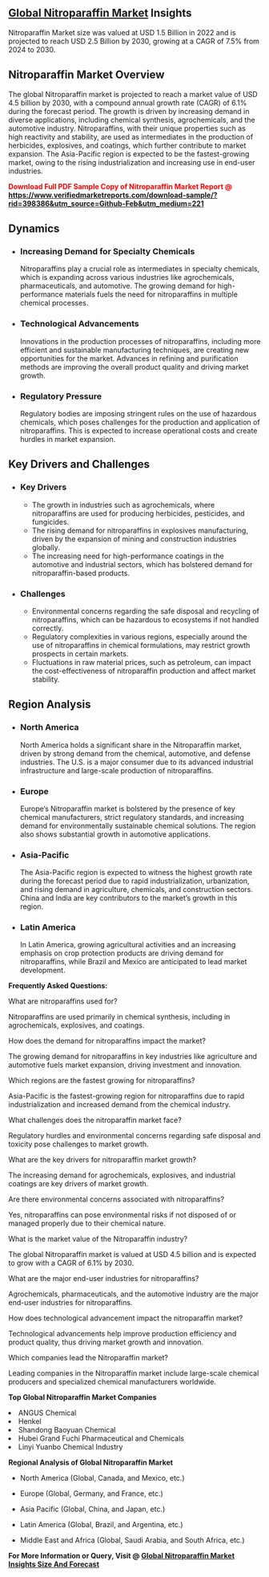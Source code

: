 <h2><a href="https://www.verifiedmarketreports.com/download-sample/?rid=398386&amp;utm_source=Github&amp;utm_medium=221" target="_blank">Global Nitroparaffin Market</a> Insights</h2><p>Nitroparaffin Market size was valued at USD 1.5 Billion in 2022 and is projected to reach USD 2.5 Billion by 2030, growing at a CAGR of 7.5% from 2024 to 2030.</p><p> <h2>Nitroparaffin Market Overview</h2> <p>The global Nitroparaffin market is projected to reach a market value of USD 4.5 billion by 2030, with a compound annual growth rate (CAGR) of 6.1% during the forecast period. The growth is driven by increasing demand in diverse applications, including chemical synthesis, agrochemicals, and the automotive industry. Nitroparaffins, with their unique properties such as high reactivity and stability, are used as intermediates in the production of herbicides, explosives, and coatings, which further contribute to market expansion. The Asia-Pacific region is expected to be the fastest-growing market, owing to the rising industrialization and increasing use in end-user industries.</p> <p><strong><p><span class=""><span style="color: #ff0000;"><strong>Download Full PDF Sample Copy of Nitroparaffin Market Report</strong> @ </span><a href="https://www.verifiedmarketreports.com/download-sample/?rid=398386&amp;utm_source=Github-Feb&amp;utm_medium=221" target="_blank">https://www.verifiedmarketreports.com/download-sample/?rid=398386&amp;utm_source=Github-Feb&amp;utm_medium=221</a></span></p></strong></p> <h2>Dynamics</h2> <ul> <li><h3>Increasing Demand for Specialty Chemicals</h3> Nitroparaffins play a crucial role as intermediates in specialty chemicals, which is expanding across various industries like agrochemicals, pharmaceuticals, and automotive. The growing demand for high-performance materials fuels the need for nitroparaffins in multiple chemical processes.</li> <li><h3>Technological Advancements</h3> Innovations in the production processes of nitroparaffins, including more efficient and sustainable manufacturing techniques, are creating new opportunities for the market. Advances in refining and purification methods are improving the overall product quality and driving market growth.</li> <li><h3>Regulatory Pressure</h3> Regulatory bodies are imposing stringent rules on the use of hazardous chemicals, which poses challenges for the production and application of nitroparaffins. This is expected to increase operational costs and create hurdles in market expansion.</li> </ul> <h2>Key Drivers and Challenges</h2> <ul> <li><h3>Key Drivers</h3> <ul> <li>The growth in industries such as agrochemicals, where nitroparaffins are used for producing herbicides, pesticides, and fungicides.</li> <li>The rising demand for nitroparaffins in explosives manufacturing, driven by the expansion of mining and construction industries globally.</li> <li>The increasing need for high-performance coatings in the automotive and industrial sectors, which has bolstered demand for nitroparaffin-based products.</li> </ul> </li> <li><h3>Challenges</h3> <ul> <li>Environmental concerns regarding the safe disposal and recycling of nitroparaffins, which can be hazardous to ecosystems if not handled correctly.</li> <li>Regulatory complexities in various regions, especially around the use of nitroparaffins in chemical formulations, may restrict growth prospects in certain markets.</li> <li>Fluctuations in raw material prices, such as petroleum, can impact the cost-effectiveness of nitroparaffin production and affect market stability.</li> </ul> </li> </ul> <h2>Region Analysis</h2> <ul> <li><h3>North America</h3> North America holds a significant share in the Nitroparaffin market, driven by strong demand from the chemical, automotive, and defense industries. The U.S. is a major consumer due to its advanced industrial infrastructure and large-scale production of nitroparaffins.</li> <li><h3>Europe</h3> Europe’s Nitroparaffin market is bolstered by the presence of key chemical manufacturers, strict regulatory standards, and increasing demand for environmentally sustainable chemical solutions. The region also shows substantial growth in automotive applications.</li> <li><h3>Asia-Pacific</h3> The Asia-Pacific region is expected to witness the highest growth rate during the forecast period due to rapid industrialization, urbanization, and rising demand in agriculture, chemicals, and construction sectors. China and India are key contributors to the market’s growth in this region.</li> <li><h3>Latin America</h3> In Latin America, growing agricultural activities and an increasing emphasis on crop protection products are driving demand for nitroparaffins, while Brazil and Mexico are anticipated to lead market development.</li> </ul> <p><strong>Frequently Asked Questions:</strong></p> <p>What are nitroparaffins used for?</p> <p>Nitroparaffins are used primarily in chemical synthesis, including in agrochemicals, explosives, and coatings.</p> <p>How does the demand for nitroparaffins impact the market?</p> <p>The growing demand for nitroparaffins in key industries like agriculture and automotive fuels market expansion, driving investment and innovation.</p> <p>Which regions are the fastest growing for nitroparaffins?</p> <p>Asia-Pacific is the fastest-growing region for nitroparaffins due to rapid industrialization and increased demand from the chemical industry.</p> <p>What challenges does the nitroparaffin market face?</p> <p>Regulatory hurdles and environmental concerns regarding safe disposal and toxicity pose challenges to market growth.</p> <p>What are the key drivers for nitroparaffin market growth?</p> <p>The increasing demand for agrochemicals, explosives, and industrial coatings are key drivers of market growth.</p> <p>Are there environmental concerns associated with nitroparaffins?</p> <p>Yes, nitroparaffins can pose environmental risks if not disposed of or managed properly due to their chemical nature.</p> <p>What is the market value of the Nitroparaffin industry?</p> <p>The global Nitroparaffin market is valued at USD 4.5 billion and is expected to grow with a CAGR of 6.1% by 2030.</p> <p>What are the major end-user industries for nitroparaffins?</p> <p>Agrochemicals, pharmaceuticals, and the automotive industry are the major end-user industries for nitroparaffins.</p> <p>How does technological advancement impact the nitroparaffin market?</p> <p>Technological advancements help improve production efficiency and product quality, thus driving market growth and innovation.</p> <p>Which companies lead the Nitroparaffin market?</p> <p>Leading companies in the Nitroparaffin market include large-scale chemical producers and specialized chemical manufacturers worldwide.</p> </p><p><strong>Top Global Nitroparaffin Market Companies</strong></p><div data-test-id=""><p><li>ANGUS Chemical</li><li> Henkel</li><li> Shandong Baoyuan Chemical</li><li> Hubei Grand Fuchi Pharmaceutical and Chemicals</li><li> Linyi Yuanbo Chemical Industry</li></p><div><strong>Regional Analysis of&nbsp;Global Nitroparaffin Market</strong></div><ul><li dir="ltr"><p dir="ltr">North America&nbsp;(Global, Canada, and Mexico, etc.)</p></li><li dir="ltr"><p dir="ltr">Europe (Global, Germany, and France, etc.)</p></li><li dir="ltr"><p dir="ltr">Asia Pacific&nbsp;(Global, China, and Japan, etc.)</p></li><li dir="ltr"><p dir="ltr">Latin America&nbsp;(Global, Brazil, and Argentina, etc.)</p></li><li dir="ltr">Middle East and Africa&nbsp;(Global, Saudi Arabia, and South Africa, etc.)</li></ul><p><strong>For More Information or Query, Visit @&nbsp;</strong><strong><a href="https://www.verifiedmarketreports.com/product/nitroparaffin-market/?utm_source=Github&amp;utm_medium=221" target="_blank">Global Nitroparaffin Market Insights Size And Forecast</a></strong></p></div>
